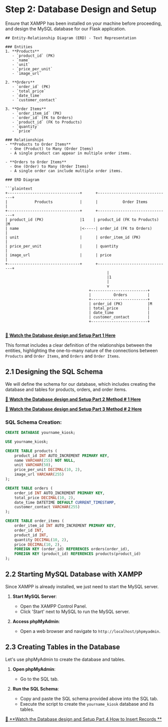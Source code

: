 # Step 2: Database Design and Setup

Ensure that XAMPP has been installed on your machine before proceeding, and design the MySQL database for our Flask application.


```
## Entity-Relationship Diagram (ERD) - Text Representation

### Entities
1. **Products**
   - `product_id` (PK)
   - `name`
   - `unit`
   - `price_per_unit`
   - `image_url`

2. **Orders**
   - `order_id` (PK)
   - `total_price`
   - `date_time`
   - `customer_contact`

3. **Order Items**
   - `order_item_id` (PK)
   - `order_id` (FK to Orders)
   - `product_id` (FK to Products)
   - `quantity`
   - `price`

### Relationships
- **Products to Order Items**
  - One (Product) to Many (Order Items)
  - A single product can appear in multiple order items.

- **Orders to Order Items**
  - One (Order) to Many (Order Items)
  - A single order can include multiple order items.

### ERD Diagram

```plaintext
+--------------------------------+      +--------------------------------+
|            Products            |      |           Order Items          |
+--------------------------------+      +--------------------------------+
| product_id (PK)                |1    | product_id (FK to Products)    |M
| name                           |<-----| order_id (FK to Orders)        |
| unit                           |      | order_item_id (PK)             |
| price_per_unit                 |      | quantity                       |
| image_url                      |      | price                          |
+--------------------------------+      +--------------------------------+
                                             |
                                             |1
                                             |
                                             v
                                     +-------------------------+
                                     |          Orders         |
                                     +-------------------------+
                                     | order_id (PK)           |M
                                     | total_price             |
                                     | date_time               |
                                     | customer_contact        |
                                     +-------------------------+


```
[🎥 **Watch the Database design and Setup Part 1 Here**](http://tinyurl.com/bdswtt8n)

This format includes a clear definition of the relationships between the entities, highlighting the one-to-many nature of the connections between `Products` and `Order Items`, and `Orders` and `Order Items`.
## 2.1 Designing the SQL Schema
We will define the schema for our database, which includes creating the database and tables for products, orders, and order items.

[🎥 **Watch the Database design and Setup Part 2 Method # 1 Here**](http://tinyurl.com/4vnr4xe2)


[🎥 **Watch the Database design and Setup Part 3 Method # 2 Here**](http://tinyurl.com/563yme7w)
### SQL Schema Creation:

```sql
CREATE DATABASE yourname_kiosk;

USE yourname_kiosk;

CREATE TABLE products (
    product_id INT AUTO_INCREMENT PRIMARY KEY,
    name VARCHAR(255) NOT NULL,
    unit VARCHAR(50),
    price_per_unit DECIMAL(10, 2),
    image_url VARCHAR(255)
);

CREATE TABLE orders (
    order_id INT AUTO_INCREMENT PRIMARY KEY,
    total_price DECIMAL(10, 2),
    date_time DATETIME DEFAULT CURRENT_TIMESTAMP,
    customer_contact VARCHAR(255)
);

CREATE TABLE order_items (
    order_item_id INT AUTO_INCREMENT PRIMARY KEY,
    order_id INT,
    product_id INT,
    quantity DECIMAL(10, 2),
    price DECIMAL(10, 2),
    FOREIGN KEY (order_id) REFERENCES orders(order_id),
    FOREIGN KEY (product_id) REFERENCES products(product_id)
);
```

## 2.2 Starting MySQL Database with XAMPP
Since XAMPP is already installed, we just need to start the MySQL server.

1. **Start MySQL Server**:
   - Open the XAMPP Control Panel.
   - Click 'Start' next to MySQL to run the MySQL server.

2. **Access phpMyAdmin**:
   - Open a web browser and navigate to `http://localhost/phpmyadmin`.

## 2.3 Creating Tables in the Database
Let's use phpMyAdmin to create the database and tables.

1. **Open phpMyAdmin**:
   - Go to the SQL tab.

2. **Run the SQL Schema**:
   - Copy and paste the SQL schema provided above into the SQL tab.
   - Execute the script to create the `yourname_kiosk` database and its tables.

[🎥 **Watch the Database design and Setup Part 4 How to Insert Records **](http://tinyurl.com/269uvr7y)
